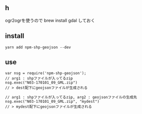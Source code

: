 ## h

ogr2ogrを使うので brew install gdal しておく

## install

```
yarn add npm-shp-geojson --dev
```

## use

```
var nsg = require('npm-shp-geojson');
// arg1 : shpファイルが入ってるzip 
nsg.exec("N03-170101_09_GML.zip")
// > dest配下にgeojsonファイルが生成される

// arg1 : shpファイルが入ってるzip, arg2 : geojsonファイルの生成先 
nsg.exec("N03-170101_09_GML.zip", "mydest")
// > mydest配下にgeojsonファイルが生成される
```